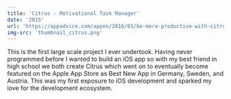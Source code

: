 ```yaml
---
title: 'Citrus - Motivational Task Manager'
date: '2015'
url: 'https://appadvice.com/appnn/2016/01/be-more-productive-with-citrus-motivational-task-manager'
img-src: 'thumbnail_citrus.png'
---
```


This is the first large scale project I ever undertook. Having never programmed before I wanted to build an iOS app so with my best friend in high school we both create Citrus which went on to eventually become featured on the Apple App Store as Best New App in Germany, Sweden, and Austria. This was my first exposure to iOS development and sparked my love for the development ecosystem.